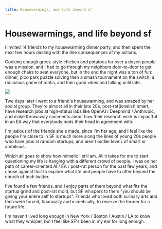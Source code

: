 ```yaml
---
title: Housewarmings, and life beyond sf
---
```


# Housewarmings, and life beyond sf

I invited 14 friends to my housewarming dinner party, and then spent the next few hours dealing with the dire consequences of my actions.

Cooking enough greek-style chicken and potatoes for over a dozen people was a mission, and I had to go through my neighbors door-to-door to get enough chairs to seat everyone, but in the end the night was a ton of fun: dinner, pico park puzzle solving then a smash tournament on the switch, a ridiculous game of mafia, and then good vibes and talking until late.

![](../img/house-warming-double-living-room.png)

Two days later I went to a friend's housewarming, and was amazed by her social group. They're almost all in their late 20s, post-rat(ionalist) smart, have research jobs at high-status labs like OpenAI / Deepmind / Anthropic, and make throwaway comments about how their research work is impactful in an EA way that everybody nods their head in agreement with.

I'm jealous of the friends she's made, since I'm her age, and I feel like the people I'm close to in SF is much more along the lines of young 20s people who have jobs at random startups, and aren't outlier levels of smart or ambitious.

Which all goes to show how mimetic I still am. All it takes for me to start questioning my life is hanging with a different crowd of people. I was on her path of career-oriented AI / EA / post-rat person for the past few years, and chose against that to explore what life and people have to offer beyond the church of tech twitter.

I've found a few friends, and I enjoy parts of them beyond what fits the startup grind and post-rat mold, but SF whispers to them "you should be giving your entire self to startups".  Friends who loved both culinary arts and tech were forced, financially and mimetically, to reserve the former for a future life.

I'm haven't lived long enough in New York / Boston / Austin / LA to know what they whisper, but I feel like SF's been in my ear for long enough.
